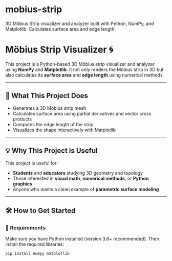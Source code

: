 # mobius-strip
3D Möbius Strip visualizer and analyzer built with Python, NumPy, and Matplotlib. Calculates surface area and edge length.

# Möbius Strip Visualizer 🌀

This project is a Python-based 3D Möbius strip visualizer and analyzer using **NumPy** and **Matplotlib**. It not only renders the Möbius strip in 3D but also calculates its **surface area** and **edge length** using numerical methods.

---

## 🚀 What This Project Does

- Generates a 3D Möbius strip mesh
- Calculates surface area using partial derivatives and vector cross products
- Computes the edge length of the strip
- Visualizes the shape interactively with Matplotlib

---

## 💡 Why This Project is Useful

This project is useful for:
- **Students** and **educators** studying 3D geometry and topology
- Those interested in **visual math**, **numerical methods**, or **Python graphics**
- Anyone who wants a clean example of **parametric surface modeling**

---

## 🛠️ How to Get Started

### 🔧 Requirements

Make sure you have Python installed (version 3.6+ recommended). Then install the required libraries:

```bash
pip install numpy matplotlib

